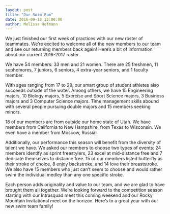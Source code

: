 ```yaml
---
layout: post
title: "Our Swim Fam"
date: 2016-09-18 12:00:00
author: Melissa Hofmann
---
```


We just finished our first week of practices with our new roster of teammates. We’re excited to welcome all of the new
members to our team and see our returning members back again! Here’s a bit of information about our current 2016-2017
roster.

We have 54 members: 33 men and 21 women. There are 25 freshmen, 11 sophomores, 7 juniors, 6 seniors, 4 extra-year
seniors, and 1 faculty member.

With ages ranging from 17 to 29, our smart group of student athletes also succeeds outside of the water. Among others,
we have 15 Engineering majors, 10 Biology majors, 5 Exercise and Sport Science majors, 3 Business majors and 3 Computer
Science majors. Time management skills abound with several people pursuing double majors and 15 members seeking
minors.

18 of our members are from outside our home state of Utah. We have members from California to New Hampshire, from Texas
to Wisconsin. We even have a member from Moscow, Russia!

Additionally, our performance this season will benefit from the diversity of talent we have. We asked our members to
choose two types of events: 24 members identify as sprint freestylers, 23 excel at mid-distance free and 7 dedicate
themselves to distance free. 15 of our members listed butterfly as their stroke of choice, 8 enjoy backstroke, and 14
love their breaststroke. We also have 15 members who just can’t seem to choose and would rather swim the individual
medley than any one specific stroke. 

Each person adds originality and value to our team, and we are glad to have brought them all together. We’re looking
forward to the competition season starting with our Intrasquad meet this coming weekend and our Rocky Mountain
Invitational meet on the horizon. Here’s to a great year with our new swim team family!

